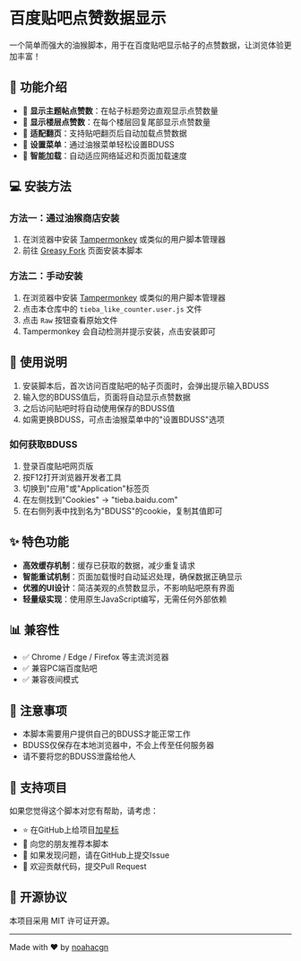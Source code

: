 # 百度贴吧点赞数据显示

一个简单而强大的油猴脚本，用于在百度贴吧显示帖子的点赞数据，让浏览体验更加丰富！

## 📝 功能介绍

- 🌟 **显示主题帖点赞数**：在帖子标题旁边直观显示点赞数量
- 🏢 **显示楼层点赞数**：在每个楼层回复尾部显示点赞数量
- 🔄 **适配翻页**：支持贴吧翻页后自动加载点赞数据
- 💼 **设置菜单**：通过油猴菜单轻松设置BDUSS
- 🚀 **智能加载**：自动适应网络延迟和页面加载速度

## 💻 安装方法

### 方法一：通过油猴商店安装

1. 在浏览器中安装 [Tampermonkey](https://www.tampermonkey.net/) 或类似的用户脚本管理器
2. 前往 [Greasy Fork](https://greasyfork.org/zh-CN/scripts/529982) 页面安装本脚本

### 方法二：手动安装

1. 在浏览器中安装 [Tampermonkey](https://www.tampermonkey.net/) 或类似的用户脚本管理器
2. 点击本仓库中的 `tieba_like_counter.user.js` 文件
3. 点击 `Raw` 按钮查看原始文件
4. Tampermonkey 会自动检测并提示安装，点击安装即可

## 🔑 使用说明

1. 安装脚本后，首次访问百度贴吧的帖子页面时，会弹出提示输入BDUSS
2. 输入您的BDUSS值后，页面将自动显示点赞数据
3. 之后访问贴吧时将自动使用保存的BDUSS值
4. 如需更换BDUSS，可点击油猴菜单中的"设置BDUSS"选项

### 如何获取BDUSS

1. 登录百度贴吧网页版
2. 按F12打开浏览器开发者工具
3. 切换到"应用"或"Application"标签页
4. 在左侧找到"Cookies" → "tieba.baidu.com"
5. 在右侧列表中找到名为"BDUSS"的cookie，复制其值即可

## ✨ 特色功能

- **高效缓存机制**：缓存已获取的数据，减少重复请求
- **智能重试机制**：页面加载慢时自动延迟处理，确保数据正确显示
- **优雅的UI设计**：简洁美观的点赞数显示，不影响贴吧原有界面
- **轻量级实现**：使用原生JavaScript编写，无需任何外部依赖

## 📊 兼容性

- ✅ Chrome / Edge / Firefox 等主流浏览器
- ✅ 兼容PC端百度贴吧
- ✅ 兼容夜间模式

## 📌 注意事项

- 本脚本需要用户提供自己的BDUSS才能正常工作
- BDUSS仅保存在本地浏览器中，不会上传至任何服务器
- 请不要将您的BDUSS泄露给他人

## 🤝 支持项目

如果您觉得这个脚本对您有帮助，请考虑：

- ⭐ 在GitHub上给项目[加星标](https://github.com/noahacgn/tieba-like-counter)
- 🔄 向您的朋友推荐本脚本
- 🐛 如果发现问题，请在GitHub上提交Issue
- 🧩 欢迎贡献代码，提交Pull Request

## 📄 开源协议

本项目采用 MIT 许可证开源。

---

Made with ❤️ by [noahacgn](https://github.com/noahacgn) 